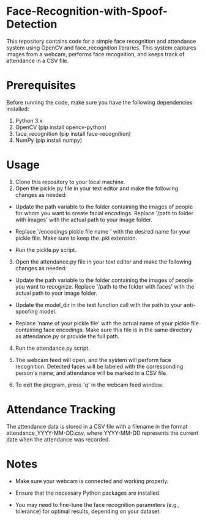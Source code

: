 # Face-Recognition-with-Spoof-Detection
This repository contains code for a simple face recognition and attendance system using OpenCV and face_recognition libraries. This system captures images from a webcam, performs face recognition, and keeps track of attendance in a CSV file.

# Prerequisites
Before running the code, make sure you have the following dependencies installed:

1. Python 3.x
2. OpenCV (pip install opencv-python)
3. face_recognition (pip install face-recognition)
4. NumPy (pip install numpy)

# Usage
1. Clone this repository to your local machine.
2. Open the pickle.py file in your text editor and make the following changes as needed:

 - Update the path variable to the folder containing the images of people for whom you want to create facial encodings. Replace '/path to folder with images' with the actual path to your image folder.

- Replace '/encodings pickle file name ' with the desired name for your pickle file. Make sure to keep the .pkl extension.

- Run the pickle.py script.
3. Open the attendance.py file in your text editor and make the following changes as needed:

 - Update the path variable to the folder containing the images of people you want to recognize. Replace '/path to the folder with faces' with the actual path to your image folder.

- Update the model_dir in the test function call with the path to your anti-spoofing model.

- Replace 'name of your pickle file' with the actual name of your pickle file containing face encodings. Make sure this file is in the same directory as attendance.py or provide the full path.

4. Run the attendance.py script.

5. The webcam feed will open, and the system will perform face recognition. Detected faces will be labeled with the corresponding person's name, and attendance will be marked in a CSV file.

6. To exit the program, press 'q' in the webcam feed window.

# Attendance Tracking
The attendance data is stored in a CSV file with a filename in the format attendance_YYYY-MM-DD.csv, where YYYY-MM-DD represents the current date when the attendance was recorded.

# Notes
- Make sure your webcam is connected and working properly.

- Ensure that the necessary Python packages are installed.

- You may need to fine-tune the face recognition parameters (e.g., tolerance) for optimal results, depending on your dataset.


